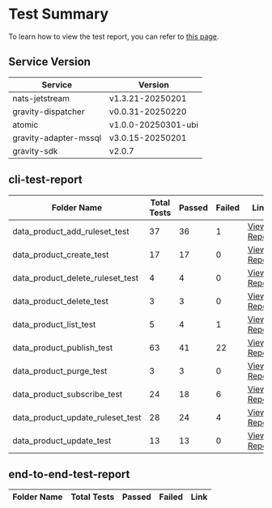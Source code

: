 # Test Summary
To learn how to view the test report, you can refer to [this page](https://github.com/GravityNtut/specified-version-test-report/blob/main/HOW_TO_USE.md).

## Service Version
| Service | Version |
|---------|---------|
| nats-jetstream | v1.3.21-20250201 |
| gravity-dispatcher | v0.0.31-20250220 |
| atomic | v1.0.0-20250301-ubi |
| gravity-adapter-mssql | v3.0.15-20250201 |
| gravity-sdk | v2.0.7 |
## cli-test-report

| Folder Name | Total Tests | Passed | Failed | Link |
|-------------|-------------|--------|--------|------|
| data_product_add_ruleset_test | 37 | 36 | 1 | [View Report](https://github.com/GravityNtut/specified-version-test-report/blob/main/./test_reports/test_report_202504011452/cli-test-report/data_product_add_ruleset_test/report.md) |
| data_product_create_test | 17 | 17 | 0 | [View Report](https://github.com/GravityNtut/specified-version-test-report/blob/main/./test_reports/test_report_202504011452/cli-test-report/data_product_create_test/report.md) |
| data_product_delete_ruleset_test | 4 | 4 | 0 | [View Report](https://github.com/GravityNtut/specified-version-test-report/blob/main/./test_reports/test_report_202504011452/cli-test-report/data_product_delete_ruleset_test/report.md) |
| data_product_delete_test | 3 | 3 | 0 | [View Report](https://github.com/GravityNtut/specified-version-test-report/blob/main/./test_reports/test_report_202504011452/cli-test-report/data_product_delete_test/report.md) |
| data_product_list_test | 5 | 4 | 1 | [View Report](https://github.com/GravityNtut/specified-version-test-report/blob/main/./test_reports/test_report_202504011452/cli-test-report/data_product_list_test/report.md) |
| data_product_publish_test | 63 | 41 | 22 | [View Report](https://github.com/GravityNtut/specified-version-test-report/blob/main/./test_reports/test_report_202504011452/cli-test-report/data_product_publish_test/report.md) |
| data_product_purge_test | 3 | 3 | 0 | [View Report](https://github.com/GravityNtut/specified-version-test-report/blob/main/./test_reports/test_report_202504011452/cli-test-report/data_product_purge_test/report.md) |
| data_product_subscribe_test | 24 | 18 | 6 | [View Report](https://github.com/GravityNtut/specified-version-test-report/blob/main/./test_reports/test_report_202504011452/cli-test-report/data_product_subscribe_test/report.md) |
| data_product_update_ruleset_test | 28 | 24 | 4 | [View Report](https://github.com/GravityNtut/specified-version-test-report/blob/main/./test_reports/test_report_202504011452/cli-test-report/data_product_update_ruleset_test/report.md) |
| data_product_update_test | 13 | 13 | 0 | [View Report](https://github.com/GravityNtut/specified-version-test-report/blob/main/./test_reports/test_report_202504011452/cli-test-report/data_product_update_test/report.md) |

## end-to-end-test-report

| Folder Name | Total Tests | Passed | Failed | Link |
|-------------|-------------|--------|--------|------|

